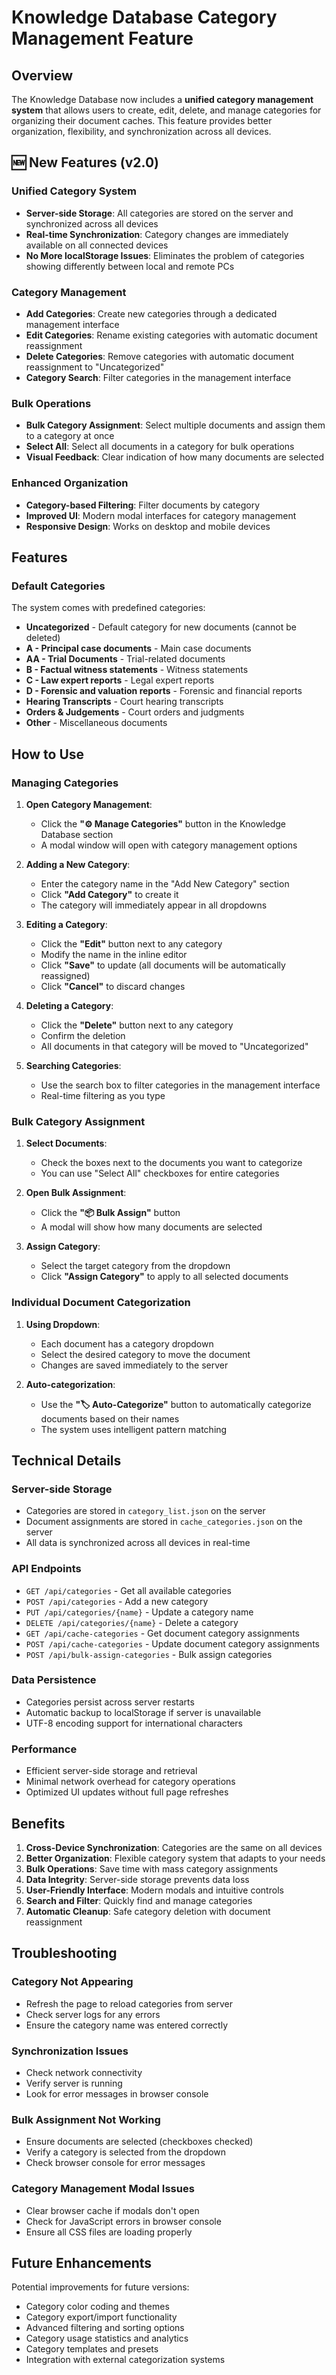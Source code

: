 # Knowledge Database Category Management Feature

## Overview

The Knowledge Database now includes a **unified category management system** that allows users to create, edit, delete, and manage categories for organizing their document caches. This feature provides better organization, flexibility, and synchronization across all devices.

## 🆕 **New Features (v2.0)**

### **Unified Category System**
- **Server-side Storage**: All categories are stored on the server and synchronized across all devices
- **Real-time Synchronization**: Category changes are immediately available on all connected devices
- **No More localStorage Issues**: Eliminates the problem of categories showing differently between local and remote PCs

### **Category Management**
- **Add Categories**: Create new categories through a dedicated management interface
- **Edit Categories**: Rename existing categories with automatic document reassignment
- **Delete Categories**: Remove categories with automatic document reassignment to "Uncategorized"
- **Category Search**: Filter categories in the management interface

### **Bulk Operations**
- **Bulk Category Assignment**: Select multiple documents and assign them to a category at once
- **Select All**: Select all documents in a category for bulk operations
- **Visual Feedback**: Clear indication of how many documents are selected

### **Enhanced Organization**
- **Category-based Filtering**: Filter documents by category
- **Improved UI**: Modern modal interfaces for category management
- **Responsive Design**: Works on desktop and mobile devices

## Features

### Default Categories
The system comes with predefined categories:
- **Uncategorized** - Default category for new documents (cannot be deleted)
- **A - Principal case documents** - Main case documents
- **AA - Trial Documents** - Trial-related documents
- **B - Factual witness statements** - Witness statements
- **C - Law expert reports** - Legal expert reports
- **D - Forensic and valuation reports** - Forensic and financial reports
- **Hearing Transcripts** - Court hearing transcripts
- **Orders & Judgements** - Court orders and judgments
- **Other** - Miscellaneous documents

## How to Use

### **Managing Categories**

1. **Open Category Management**:
   - Click the **"⚙️ Manage Categories"** button in the Knowledge Database section
   - A modal window will open with category management options

2. **Adding a New Category**:
   - Enter the category name in the "Add New Category" section
   - Click **"Add Category"** to create it
   - The category will immediately appear in all dropdowns

3. **Editing a Category**:
   - Click the **"Edit"** button next to any category
   - Modify the name in the inline editor
   - Click **"Save"** to update (all documents will be automatically reassigned)
   - Click **"Cancel"** to discard changes

4. **Deleting a Category**:
   - Click the **"Delete"** button next to any category
   - Confirm the deletion
   - All documents in that category will be moved to "Uncategorized"

5. **Searching Categories**:
   - Use the search box to filter categories in the management interface
   - Real-time filtering as you type

### **Bulk Category Assignment**

1. **Select Documents**:
   - Check the boxes next to the documents you want to categorize
   - You can use "Select All" checkboxes for entire categories

2. **Open Bulk Assignment**:
   - Click the **"📦 Bulk Assign"** button
   - A modal will show how many documents are selected

3. **Assign Category**:
   - Select the target category from the dropdown
   - Click **"Assign Category"** to apply to all selected documents

### **Individual Document Categorization**

1. **Using Dropdown**:
   - Each document has a category dropdown
   - Select the desired category to move the document
   - Changes are saved immediately to the server

2. **Auto-categorization**:
   - Use the **"🏷️ Auto-Categorize"** button to automatically categorize documents based on their names
   - The system uses intelligent pattern matching

## Technical Details

### **Server-side Storage**
- Categories are stored in `category_list.json` on the server
- Document assignments are stored in `cache_categories.json` on the server
- All data is synchronized across all devices in real-time

### **API Endpoints**
- `GET /api/categories` - Get all available categories
- `POST /api/categories` - Add a new category
- `PUT /api/categories/{name}` - Update a category name
- `DELETE /api/categories/{name}` - Delete a category
- `GET /api/cache-categories` - Get document category assignments
- `POST /api/cache-categories` - Update document category assignments
- `POST /api/bulk-assign-categories` - Bulk assign categories

### **Data Persistence**
- Categories persist across server restarts
- Automatic backup to localStorage if server is unavailable
- UTF-8 encoding support for international characters

### **Performance**
- Efficient server-side storage and retrieval
- Minimal network overhead for category operations
- Optimized UI updates without full page refreshes

## Benefits

1. **Cross-Device Synchronization**: Categories are the same on all devices
2. **Better Organization**: Flexible category system that adapts to your needs
3. **Bulk Operations**: Save time with mass category assignments
4. **Data Integrity**: Server-side storage prevents data loss
5. **User-Friendly Interface**: Modern modals and intuitive controls
6. **Search and Filter**: Quickly find and manage categories
7. **Automatic Cleanup**: Safe category deletion with document reassignment

## Troubleshooting

### **Category Not Appearing**
- Refresh the page to reload categories from server
- Check server logs for any errors
- Ensure the category name was entered correctly

### **Synchronization Issues**
- Check network connectivity
- Verify server is running
- Look for error messages in browser console

### **Bulk Assignment Not Working**
- Ensure documents are selected (checkboxes checked)
- Verify a category is selected from the dropdown
- Check browser console for error messages

### **Category Management Modal Issues**
- Clear browser cache if modals don't open
- Check for JavaScript errors in browser console
- Ensure all CSS files are loading properly

## Future Enhancements

Potential improvements for future versions:
- Category color coding and themes
- Category export/import functionality
- Advanced filtering and sorting options
- Category usage statistics and analytics
- Category templates and presets
- Integration with external categorization systems
